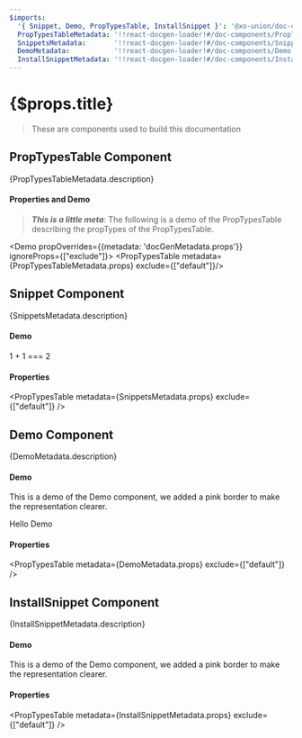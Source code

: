 ```yaml
---
$imports:
  '{ Snippet, Demo, PropTypesTable, InstallSnippet }': '@xo-union/doc-components'
  PropTypesTableMetadata: '!!react-docgen-loader!#/doc-components/PropTypesTable'
  SnippetsMetadata:       '!!react-docgen-loader!#/doc-components/Snippet'
  DemoMetadata:           '!!react-docgen-loader!#/doc-components/Demo'
  InstallSnippetMetadata: '!!react-docgen-loader!#/doc-components/InstallSnippet'
---
```


<h1>{$props.title}</h1>

> These are components used to build this documentation

## PropTypesTable Component

<span>{PropTypesTableMetadata.description}</span>


#### Properties and Demo

> ***This is a little meta***: The following is a demo of the PropTypesTable describing the propTypes of the PropTypesTable.

<Demo propOverrides={{metadata: 'docGenMetadata.props'}} ignoreProps={["exclude"]}>
  <PropTypesTable metadata={PropTypesTableMetadata.props} exclude={["default"]}/>
</Demo>

## Snippet Component

<span>{SnippetsMetadata.description}</span>

#### Demo

<Demo>
  <Snippet lang="javascript">
1 + 1 === 2
  </Snippet>
</Demo>

#### Properties

<PropTypesTable metadata={SnippetsMetadata.props} exclude={["default"]} />

## Demo Component

<span>{DemoMetadata.description}</span>

#### Demo

This is a demo of the Demo component, we added a pink border to make the representation clearer.

<Demo>
  <Demo style={{border: 'dotted 10px pink'}}>
    <div style={{border: 'dashed 10px lightblue'}}>
Hello Demo
    </div>
  </Demo>
</Demo>

#### Properties

<PropTypesTable metadata={DemoMetadata.props} exclude={["default"]} />

## InstallSnippet Component

<span>{InstallSnippetMetadata.description}</span>

#### Demo

This is a demo of the Demo component, we added a pink border to make the representation clearer.

<Demo>
  <InstallSnippet packageJson={{name: "test-package", version: "1.0.0"}} />
</Demo>

#### Properties

<PropTypesTable metadata={InstallSnippetMetadata.props} exclude={["default"]} />
